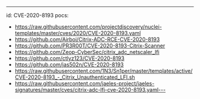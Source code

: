 ---
id: CVE-2020-8193
pocs:
  - https://raw.githubusercontent.com/projectdiscovery/nuclei-templates/master/cves/2020/CVE-2020-8193.yaml
  - https://github.com/Airboi/Citrix-ADC-RCE-CVE-2020-8193
  - https://github.com/PR3R00T/CVE-2020-8193-Citrix-Scanner
  - https://github.com/Zeop-CyberSec/citrix_adc_netscaler_lfi
  - https://github.com/ctlyz123/CVE-2020-8193
  - https://github.com/jas502n/CVE-2020-8193
  - https://raw.githubusercontent.com/1N3/Sn1per/master/templates/active/CVE-2020-8193_-_Citrix_Unauthenticated_LFI.sh
  - https://raw.githubusercontent.com/jaeles-project/jaeles-signatures/master/cves/citrix-adc-lfi-cve-2020-8193.yaml---
